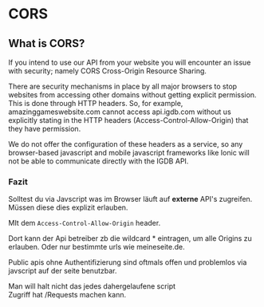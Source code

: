 # CORS
##  What is CORS?

If you intend to use our API from your website you will encounter an issue with security; namely CORS Cross-Origin Resource Sharing.

There are security mechanisms in place by all major browsers to stop websites from accessing other domains without getting explicit permission. This is done through HTTP headers. So, for example, amazinggameswebsite.com cannot access api.igdb.com without us explicitly stating in the HTTP headers (Access-Control-Allow-Origin) that they have permission.

We do not offer the configuration of these headers as a service, so any browser-based javascript and mobile javascript frameworks like Ionic will not be able to communicate directly with the IGDB API.

### Fazit

Solltest du via Javscript was im Browser läuft auf **externe** API's zugreifen.
Müssen diese dies explizit erlauben.

MIt dem ``Access-Control-Allow-Origin`` header.

Dort kann der Api betreiber zb die wildcard * eintragen, um alle Origins zu erlauben.
Oder nur bestimmte urls wie meineseite.de.

Public apis ohne Authentifizierung sind oftmals offen und problemlos
via javscript auf der seite benutzbar.

Man will halt nicht das jedes dahergelaufene script  
Zugriff hat /Requests machen kann.



